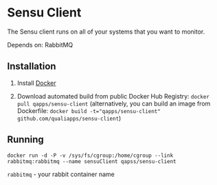 Sensu Client
==============
The Sensu client runs on all of your systems that you want to monitor.

Depends on: RabbitMQ

Installation
--------------

1. Install [Docker](https://www.docker.com)

2. Download automated build from public Docker Hub Registry: `docker pull qapps/sensu-client`
(alternatively, you can build an image from Dockerfile: `docker build -t="qapps/sensu-client" github.com/qualiapps/sensu-client`)

Running
-----------------

`docker run -d -P -v /sys/fs/cgroup:/home/cgroup --link rabbitmq:rabbitmq --name sensuClient qapss/sensu-client`

`rabbitmq` - your rabbit container name